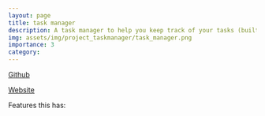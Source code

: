 ```yaml
---
layout: page
title: task manager
description: A task manager to help you keep track of your tasks (built using React)
img: assets/img/project_taskmanager/task_manager.png
importance: 3
category:
---
```


[Github](https://github.com/anfeng2/task-manager)

[Website](https://angelaxfeng.com/task-manager/)

Features this has:



